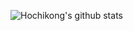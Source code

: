 ![Hochikong's github stats](https://github-readme-stats.vercel.app/api?username=Hochikong&show_icons=true&theme=synthwave&show_icons=true)
